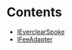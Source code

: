 

# Contents
- [IEverclearSpoke](IEverclearSpoke.sol\interface.IEverclearSpoke.md)
- [IFeeAdapter](IFeeAdapter.sol\interface.IFeeAdapter.md)
